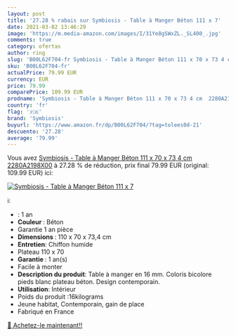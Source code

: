 ```yaml
---
layout: post
title: '27.28 % rabais sur Symbiosis - Table à Manger Béton 111 x 7'
date: 2021-03-02 13:46:29
image: 'https://m.media-amazon.com/images/I/31Ye8gSWxZL._SL400_.jpg'
comments: true
category: ofertas
author: ring
slug: 'B00L62F704-fr Symbiosis - Table à Manger Béton 111 x 70 x 73 4 cm...'
sku: 'B00L62F704-fr'
actualPrice: 79.99 EUR
currency: EUR
price: 79.99
comparePrice: 109.99 EUR
prodname: 'Symbiosis - Table à Manger Béton 111 x 70 x 73 4 cm  2280A2198X00'
country: 'fr'
flag: '🇫🇷'
brand: 'Symbiosis'
buyurl: 'https://www.amazon.fr/dp/B00L62F704/?tag=tolees0d-21'
descuento: '27.28'
average: '79.99'
---
```


Vous avez [Symbiosis - Table à Manger Béton 111 x 70 x 73 4 cm  2280A2198X00](https://www.amazon.fr/dp/B00L62F704/?tag=tolees0d-21)  à  27.28 % de réduction, prix final  79.99 EUR (original: 109.99 EUR) ici:

[![Symbiosis - Table à Manger Béton 111 x 7](https://m.media-amazon.com/images/I/31Ye8gSWxZL._SL400_.jpg)](https://www.amazon.fr/dp/B00L62F704/?tag=tolees0d-21)

ℹ️:

- : 1 an
- <b> Couleur </b>: Béton
- Garantie 1 an pièce
- <b> Dimensions </b>: 110 x 70 x 73,4 cm
- <b>Entretien</b>: Chiffon humide
- Plateau 110 x 70
- <b> Garantie </b>: 1 an(s)
- Facile à monter
- <b>Description du produit</b>: Table à manger en 16 mm. Coloris bicolore pieds blanc plateau béton. Design contemporain.
- <b>Utilisation</b>: Intérieur
- Poids du produit :16kilograms
- Jeune habitat, Contemporain, gain de place
- Fabriqué en France

[🛒 Achetez-le maintenant!!](https://www.amazon.fr/dp/B00L62F704/?tag=tolees0d-21)
